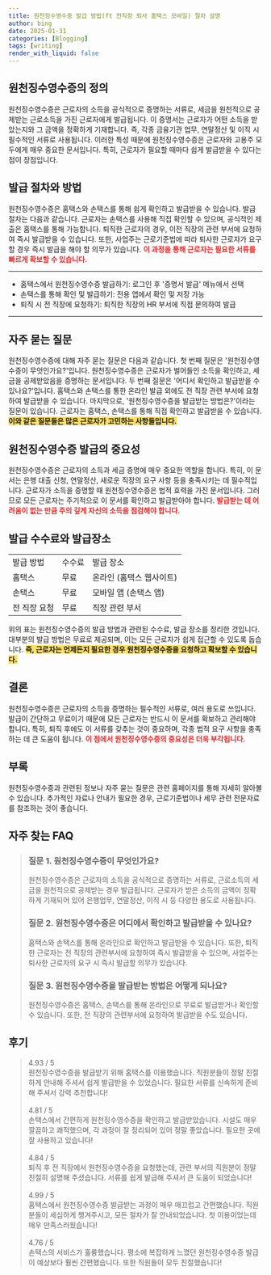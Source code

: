 ```yaml
---
title: 원천징수영수증 발급 방법(ft 전직장 퇴사 홈택스 모바일) 절차 설명
author: bing
date: 2025-01-31
categories: [Blogging]
tags: [writing]
render_with_liquid: false
---
```



<h2 id='원천징수영수증의 정의'>원천징수영수증의 정의</h2>

<p>원천징수영수증은 근로자의 소득을 공식적으로 증명하는 서류로, 세금을 원천적으로 공제받는 근로소득을 가진 근로자에게 발급됩니다. 이 증명서는 근로자가 어떤 소득을 받았는지와 그 금액을 정확하게 기재합니다. 즉, 각종 금융기관 업무, 연말정산 및 이직 시 필수적인 서류로 사용됩니다. 이러한 특성 때문에 원천징수영수증은 근로자와 고용주 모두에게 매우 중요한 문서입니다. 특히, 근로자가 필요할 때마다 쉽게 발급받을 수 있다는 점이 장점입니다.</p>

<h2 id='발급 절차와 방법'>발급 절차와 방법</h2>

<p>원천징수영수증은 홈택스와 손택스를 통해 쉽게 확인하고 발급받을 수 있습니다. 발급 절차는 다음과 같습니다. 근로자는 손택스를 사용해 직접 확인할 수 있으며, 공식적인 제출은 홈택스를 통해 가능합니다. 퇴직한 근로자의 경우, 이전 직장의 관련 부서에 요청하여 즉시 발급받을 수 있습니다. 또한, 사업주는 근로기준법에 따라 퇴사한 근로자가 요구할 경우 즉시 발급을 해야 할 의무가 있습니다. <b><span style="color: #ee2323;">이 과정을 통해 근로자는 필요한 서류를 빠르게 확보할 수 있습니다.</span></b></p>

<hr />

<ul>
    <li>홈택스에서 원천징수영수증 발급하기: 로그인 후 '증명서 발급' 메뉴에서 선택</li>
    <li>손택스를 통해 확인 및 발급하기: 전용 앱에서 확인 및 저장 가능</li>
    <li>퇴직 시 전 직장에 요청하기: 퇴직한 직장의 HR 부서에 직접 문의하여 발급</li>
</ul>

<hr />

<h2 id='자주 묻는 질문'>자주 묻는 질문</h2>

<p>원천징수영수증에 대해 자주 묻는 질문은 다음과 같습니다. 첫 번째 질문은 '원천징수영수증이 무엇인가요?'입니다. 원천징수영수증은 근로자가 벌어들인 소득을 확인하고, 세금을 공제받았음을 증명하는 문서입니다. 두 번째 질문은 '어디서 확인하고 발급받을 수 있나요?'입니다. 홈택스와 손택스를 통한 온라인 발급 외에도 전 직장 관련 부서에 요청하여 발급받을 수 있습니다. 마지막으로, '원천징수영수증을 발급받는 방법은?'이라는 질문이 있습니다. 근로자는 홈택스, 손택스를 통해 직접 확인하고 발급받을 수 있습니다. <b><span style="background-color: #ffe066;">이와 같은 질문들은 많은 근로자가 고민하는 사항들입니다.</span></b></p>

<h2 id='원천징수영수증 발급의 중요성'>원천징수영수증 발급의 중요성</h2>

<p>원천징수영수증은 근로자의 소득과 세금 증명에 매우 중요한 역할을 합니다. 특히, 이 문서는 은행 대출 신청, 연말정산, 새로운 직장의 요구 사항 등을 충족시키는 데 필수적입니다. 근로자가 소득을 증명할 때 원천징수영수증은 법적 효력을 가진 문서입니다. 그러므로 모든 근로자는 주기적으로 이 문서를 확인하고 발급받아야 합니다. <b><span style="color: #ee2323;">발급받는 데 어려움이 없는 만큼 주의 깊게 자신의 소득을 점검해야 합니다.</span></b></p>

<h2 id='발급 수수료와 발급장소'>발급 수수료와 발급장소</h2>

<table>
    <tr>
        <td>발급 방법</td>
        <td>수수료</td>
        <td>발급 장소</td>
    </tr>
    <tr>
        <td>홈택스</td>
        <td>무료</td>
        <td>온라인 (홈택스 웹사이트)</td>
    </tr>
    <tr>
        <td>손택스</td>
        <td>무료</td>
        <td>모바일 앱 (손택스 앱)</td>
    </tr>
    <tr>
        <td>전 직장 요청</td>
        <td>무료</td>
        <td>직장 관련 부서</td>
    </tr>
</table>

<p>위의 표는 원천징수영수증의 발급 방법과 관련된 수수료, 발급 장소를 정리한 것입니다. 대부분의 발급 방법은 무료로 제공되며, 이는 모든 근로자가 쉽게 접근할 수 있도록 돕습니다. <b><span style="background-color: #ffe066;">즉, 근로자는 언제든지 필요한 경우 원천징수영수증을 요청하고 확보할 수 있습니다.</span></b></p>

<h2 id='결론'>결론</h2>

<p>원천징수영수증은 근로자의 소득을 증명하는 필수적인 서류로, 여러 용도로 쓰입니다. 발급이 간단하고 무료이기 때문에 모든 근로자는 반드시 이 문서를 확보하고 관리해야 합니다. 특히, 퇴직 후에도 이 서류를 갖추는 것이 중요하며, 각종 법적 요구 사항을 충족하는 데 큰 도움이 됩니다. <b><span style="color: #ee2323;">이 점에서 원천징수영수증의 중요성은 더욱 부각됩니다.</span></b></p>

<h2 id='부록'>부록</h2>

<p>원천징수영수증과 관련된 정보나 자주 묻는 질문은 관련 홈페이지를 통해 자세히 알아볼 수 있습니다. 추가적인 자료나 안내가 필요한 경우, 근로기준법이나 세무 관련 전문자료를 참조하는 것이 좋습니다.</p>


<h2 id='자주_찾는_FAQ'>자주 찾는 FAQ</h2>
<div itemscope="" itemtype="https://schema.org/FAQPage"> 
<blockquote> 
<div itemscope="" itemprop="mainEntity" itemtype="https://schema.org/Question"> 
<h3 itemprop="name">질문 1. 원천징수영수증이 무엇인가요?</h3> 
<div itemscope="" itemprop="acceptedAnswer" itemtype="https://schema.org/Answer"> 
<span itemprop="text"> 
<p>원천징수영수증은 근로자의 소득을 공식적으로 증명하는 서류로, 근로소득의 세금을 원천적으로 공제받는 경우 발급됩니다. 근로자가 받은 소득의 금액이 정확하게 기재되어 있어 은행업무, 연말정산, 이직 시 등 다양한 용도로 사용됩니다.</p> 
</span> 
</div> 
</div> 

<div itemscope="" itemprop="mainEntity" itemtype="https://schema.org/Question"> 
<h3 itemprop="name">질문 2. 원천징수영수증은 어디에서 확인하고 발급받을 수 있나요?</h3> 
<div itemscope="" itemprop="acceptedAnswer" itemtype="https://schema.org/Answer"> 
<span itemprop="text"> 
<p>홈택스와 손택스를 통해 온라인으로 확인하고 발급받을 수 있습니다. 또한, 퇴직한 근로자는 전 직장의 관련부서에 요청하여 즉시 발급받을 수 있으며, 사업주는 퇴사한 근로자의 요구 시 즉시 발급할 의무가 있습니다.</p> 
</span> 
</div> 
</div> 

<div itemscope="" itemprop="mainEntity" itemtype="https://schema.org/Question"> 
<h3 itemprop="name">질문 3. 원천징수영수증을 발급받는 방법은 어떻게 되나요?</h3> 
<div itemscope="" itemprop="acceptedAnswer" itemtype="https://schema.org/Answer"> 
<span itemprop="text"> 
<p>원천징수영수증은 홈택스, 손택스를 통해 온라인으로 무료로 발급받거나 확인할 수 있습니다. 또한, 전 직장의 관련부서에 요청하여 발급받을 수도 있습니다.</p> 
</span> 
</div> 
</div> 
</blockquote> 
</div>
<h2 id='후기'>후기</h2>
<div itemscope itemtype="https://schema.org/Product">
  <blockquote>
  <div itemprop="review" itemscope itemtype="https://schema.org/Review">
      <div itemprop="reviewRating" itemscope itemtype="https://schema.org/Rating"> <span itemprop="ratingValue">4.93</span> / <span itemprop="bestRating">5</span> </div>
      <span itemprop="reviewBody">원천징수영수증을 발급받기 위해 홈택스를 이용했습니다. 직원분들이 정말 친절하게 안내해 주셔서 쉽게 발급받을 수 있었습니다. 필요한 서류를 신속하게 준비해 주셔서 강력 추천합니다!</span>
  </div>
  <br>
  <div itemprop="review" itemscope itemtype="https://schema.org/Review">
      <div itemprop="reviewRating" itemscope itemtype="https://schema.org/Rating"> <span itemprop="ratingValue">4.81</span> / <span itemprop="bestRating">5</span> </div>
      <span itemprop="reviewBody">손택스에서 간편하게 원천징수영수증을 확인하고 발급받았습니다. 시설도 매우 깔끔하고 쾌적했으며, 각 과정이 잘 정리되어 있어 정말 좋았습니다. 필요한 곳에 잘 사용하고 있습니다!</span>
  </div>
  <br>
  <div itemprop="review" itemscope itemtype="https://schema.org/Review">
      <div itemprop="reviewRating" itemscope itemtype="https://schema.org/Rating"> <span itemprop="ratingValue">4.84</span> / <span itemprop="bestRating">5</span> </div>
      <span itemprop="reviewBody">퇴직 후 전 직장에서 원천징수영수증을 요청했는데, 관련 부서의 직원분이 정말 친절히 설명해 주셨습니다. 서류를 쉽게 발급해 주셔서 큰 도움이 되었습니다!</span>
  </div>
  <br>
  <div itemprop="review" itemscope itemtype="https://schema.org/Review">
      <div itemprop="reviewRating" itemscope itemtype="https://schema.org/Rating"> <span itemprop="ratingValue">4.99</span> / <span itemprop="bestRating">5</span> </div>
      <span itemprop="reviewBody">홈택스에서 원천징수영수증 발급받는 과정이 매우 매끄럽고 간편했습니다. 직원분들이 세심하게 챙겨주시고, 모든 절차가 잘 안내되었습니다. 첫 이용이었는데 매우 만족스러웠습니다!</span>
  </div>
  <br>
  <div itemprop="review" itemscope itemtype="https://schema.org/Review">
      <div itemprop="reviewRating" itemscope itemtype="https://schema.org/Rating"> <span itemprop="ratingValue">4.76</span> / <span itemprop="bestRating">5</span> </div>
      <span itemprop="reviewBody">손택스의 서비스가 훌륭했습니다. 평소에 복잡하게 느꼈던 원천징수영수증 발급이 예상보다 훨씬 간편했습니다. 또한 직원들이 모두 친절했습니다!</span>
  </div>
  </blockquote>
</div>
